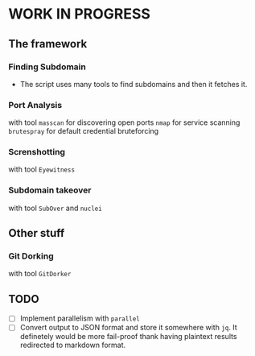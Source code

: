 
# WORK IN PROGRESS

## The framework
### Finding Subdomain
- The script uses many tools to find subdomains and then it fetches it.
### Port Analysis
with tool ```masscan``` for discovering open ports
```nmap``` for service scanning
```brutespray``` for default credential bruteforcing
### Screnshotting
with tool ```Eyewitness```
### Subdomain takeover
with tool ```SubOver``` and ```nuclei```
## Other stuff
### Git Dorking
with tool ```GitDorker```
## TODO
- [ ] Implement parallelism with ```parallel```
- [ ] Convert output to JSON format and store it somewhere with ```jq```. It definetely would be more fail-proof thank having plaintext results redirected to markdown format.
